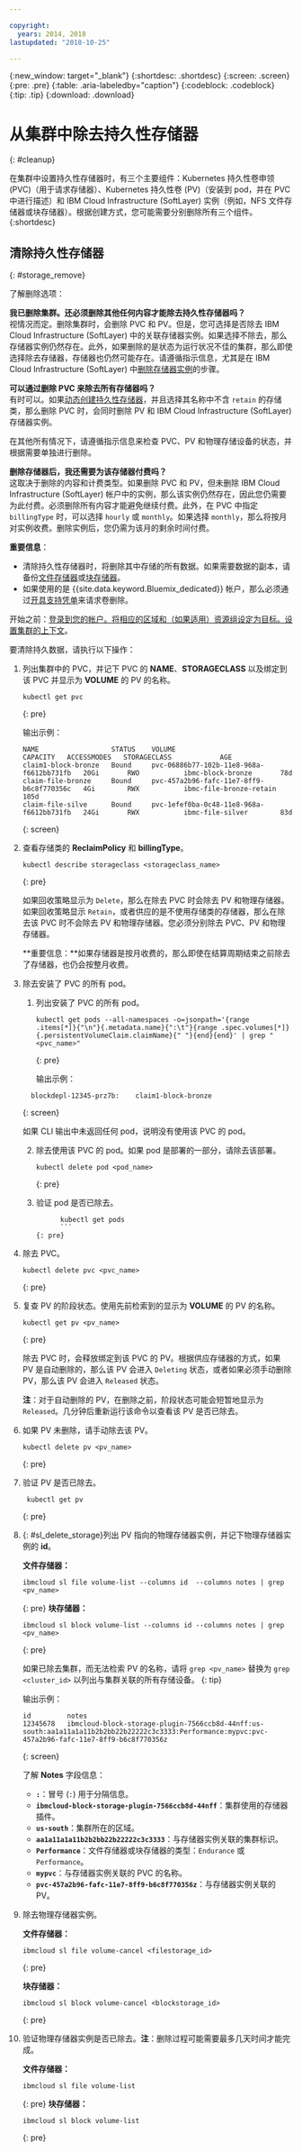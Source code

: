 ```yaml
---

copyright:
  years: 2014, 2018
lastupdated: "2018-10-25"

---
```


{:new_window: target="_blank"}
{:shortdesc: .shortdesc}
{:screen: .screen}
{:pre: .pre}
{:table: .aria-labeledby="caption"}
{:codeblock: .codeblock}
{:tip: .tip}
{:download: .download}


# 从集群中除去持久性存储器
{: #cleanup}

在集群中设置持久性存储器时，有三个主要组件：Kubernetes 持久性卷申领 (PVC)（用于请求存储器）、Kubernetes 持久性卷 (PV)（安装到 pod，并在 PVC 中进行描述）和 IBM Cloud Infrastructure (SoftLayer) 实例（例如，NFS 文件存储器或块存储器）。根据创建方式，您可能需要分别删除所有三个组件。
{:shortdesc}

## 清除持久性存储器
{: #storage_remove}

了解删除选项：

**我已删除集群。还必须删除其他任何内容才能除去持久性存储器吗？**</br>
视情况而定。删除集群时，会删除 PVC 和 PV。但是，您可选择是否除去 IBM Cloud Infrastructure (SoftLayer) 中的关联存储器实例。如果选择不除去，那么存储器实例仍然存在。此外，如果删除的是状态为运行状况不佳的集群，那么即使选择除去存储器，存储器也仍然可能存在。请遵循指示信息，尤其是在 IBM Cloud Infrastructure (SoftLayer) 中[删除存储器实例](#sl_delete_storage)的步骤。

**可以通过删除 PVC 来除去所有存储器吗？**</br>
有时可以。如果[动态创建持久性存储器](cs_storage_basics.html#dynamic_provisioning)，并且选择其名称中不含 `retain` 的存储类，那么删除 PVC 时，会同时删除 PV 和 IBM Cloud Infrastructure (SoftLayer) 存储器实例。

在其他所有情况下，请遵循指示信息来检查 PVC、PV 和物理存储设备的状态，并根据需要单独进行删除。 

**删除存储器后，我还需要为该存储器付费吗？**</br>
这取决于删除的内容和计费类型。如果删除 PVC 和 PV，但未删除 IBM Cloud Infrastructure (SoftLayer) 帐户中的实例，那么该实例仍然存在，因此您仍需要为此付费。必须删除所有内容才能避免继续付费。此外，在 PVC 中指定 `billingType` 时，可以选择 `hourly` 或 `monthly`。如果选择 `monthly`，那么将按月对实例收费。删除实例后，您仍需为该月的剩余时间付费。


**重要信息**：
* 清除持久性存储器时，将删除其中存储的所有数据。如果需要数据的副本，请备份[文件存储器](cs_storage_file.html#backup_restore)或[块存储器](cs_storage_block.html#backup_restore)。
* 如果使用的是 {{site.data.keyword.Bluemix_dedicated}} 帐户，那么必须通过[开具支持凭单](/docs/get-support/howtogetsupport.html#getting-customer-support)来请求卷删除。

开始之前：[登录到您的帐户。将相应的区域和（如果适用）资源组设定为目标。设置集群的上下文](cs_cli_install.html#cs_cli_configure)。

要清除持久数据，请执行以下操作：

1.  列出集群中的 PVC，并记下 PVC 的 **NAME**、**STORAGECLASS** 以及绑定到该 PVC 并显示为 **VOLUME** 的 PV 的名称。
    ```
    kubectl get pvc
    ```
    {: pre}

    输出示例：
    ```
    NAME                  STATUS    VOLUME                                     CAPACITY   ACCESSMODES   STORAGECLASS            AGE
    claim1-block-bronze   Bound     pvc-06886b77-102b-11e8-968a-f6612bb731fb   20Gi       RWO           ibmc-block-bronze       78d
    claim-file-bronze     Bound     pvc-457a2b96-fafc-11e7-8ff9-b6c8f770356c   4Gi        RWX           ibmc-file-bronze-retain 105d
    claim-file-silve      Bound     pvc-1efef0ba-0c48-11e8-968a-f6612bb731fb   24Gi       RWX           ibmc-file-silver        83d
    ```
    {: screen}
    
2. 查看存储类的 **ReclaimPolicy** 和 **billingType**。 
   ```
   kubectl describe storageclass <storageclass_name>
   ```
   {: pre}
   
   如果回收策略显示为 `Delete`，那么在除去 PVC 时会除去 PV 和物理存储器。如果回收策略显示 `Retain`，或者供应的是不使用存储类的存储器，那么在除去该 PVC 时不会除去 PV 和物理存储器。您必须分别除去 PVC、PV 和物理存储器。 
   
   **重要信息：**如果存储器是按月收费的，那么即使在结算周期结束之前除去了存储器，也仍会按整月收费。 
   
3. 除去安装了 PVC 的所有 pod。 
   1. 列出安装了 PVC 的所有 pod。
      ```
      kubectl get pods --all-namespaces -o=jsonpath='{range .items[*]}{"\n"}{.metadata.name}{":\t"}{range .spec.volumes[*]}{.persistentVolumeClaim.claimName}{" "}{end}{end}' | grep "<pvc_name>"
      ```
      {: pre}
    
      输出示例：
    ```
      blockdepl-12345-prz7b:	claim1-block-bronze  
      ```
      {: screen}
    
      如果 CLI 输出中未返回任何 pod，说明没有使用该 PVC 的 pod。 
    
   2. 除去使用该 PVC 的 pod。如果 pod 是部署的一部分，请除去该部署。
      ```
      kubectl delete pod <pod_name>
      ```
      {: pre}
      
   3. 验证 pod 是否已除去。
      ```
            kubectl get pods
            ```
      {: pre}
   
4. 除去 PVC。 
   ```
   kubectl delete pvc <pvc_name>
   ```
   {: pre}
   
5. 复查 PV 的阶段状态。使用先前检索到的显示为 **VOLUME** 的 PV 的名称。 
   ```
   kubectl get pv <pv_name>
   ```
   {: pre}
   
   除去 PVC 时，会释放绑定到该 PVC 的 PV。根据供应存储器的方式，如果 PV 是自动删除的，那么该 PV 会进入 `Deleting` 状态，或者如果必须手动删除 PV，那么该 PV 会进入 `Released` 状态。 
   
   **注**：对于自动删除的 PV，在删除之前，阶段状态可能会短暂地显示为 `Released`。几分钟后重新运行该命令以查看该 PV 是否已除去。
   
6. 如果 PV 未删除，请手动除去该 PV。 
   ```
   kubectl delete pv <pv_name>
   ```
   {: pre}
   
7. 验证 PV 是否已除去。 
   ```
    kubectl get pv
    ```
   {: pre}
   
8. {: #sl_delete_storage}列出 PV 指向的物理存储器实例，并记下物理存储器实例的 **id**。 

   **文件存储器：** 
   ```
   ibmcloud sl file volume-list --columns id  --columns notes | grep <pv_name>
   ```
   {: pre}
   **块存储器：**
   ```
   ibmcloud sl block volume-list --columns id --columns notes | grep <pv_name>
   ```
   {: pre}
     
   如果已除去集群，而无法检索 PV 的名称，请将 `grep <pv_name>` 替换为 `grep <cluster_id>` 以列出与集群关联的所有存储设备。
   {: tip}
     
   输出示例： 
   ```
   id         notes   
   12345678   ibmcloud-block-storage-plugin-7566ccb8d-44nff:us-south:aa1a11a1a11b2b2bb22b22222c3c3333:Performance:mypvc:pvc-457a2b96-fafc-11e7-8ff9-b6c8f770356z 
   ```
   {: screen}
     
   了解 **Notes** 字段信息：
   *  **`:`**：冒号 (`:`) 用于分隔信息。
   *  **`ibmcloud-block-storage-plugin-7566ccb8d-44nff`**：集群使用的存储器插件。
   *  **`us-south`**：集群所在的区域。
   *  **`aa1a11a1a11b2b2bb22b22222c3c3333`**：与存储器实例关联的集群标识。
   *  **`Performance`**：文件存储器或块存储器的类型：`Endurance` 或 `Performance`。
   *  **`mypvc`**：与存储器实例关联的 PVC 的名称。
   *  **`pvc-457a2b96-fafc-11e7-8ff9-b6c8f770356z`**：与存储器实例关联的 PV。
     
9. 除去物理存储器实例。 
   
   **文件存储器：**
   ```
   ibmcloud sl file volume-cancel <filestorage_id>
   ```
   {: pre}
   
   **块存储器：**
   ```
   ibmcloud sl block volume-cancel <blockstorage_id>
   ```
   {: pre}
     
9. 验证物理存储器实例是否已除去。**注**：删除过程可能需要最多几天时间才能完成。 

   **文件存储器：** 
   ```
   ibmcloud sl file volume-list 
   ```
   {: pre}
   **块存储器：**
   ```
   ibmcloud sl block volume-list 
   ```
   {: pre}
 

